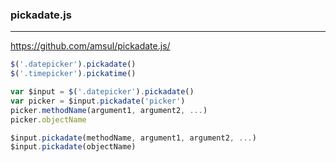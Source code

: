 ### pickadate.js
---
https://github.com/amsul/pickadate.js/

```js
$('.datepicker').pickadate()
$('.timepicker').pickatime()
```

```js
var $input = $('.datepicker').pickadate()
var picker = $input.pickadate('picker')
picker.methodName(argument1, argument2, ...)
picker.objectName

$input.pickadate(methodName, argument1, argument2, ...)
$input.pickadate(objectName)

```

```
```

